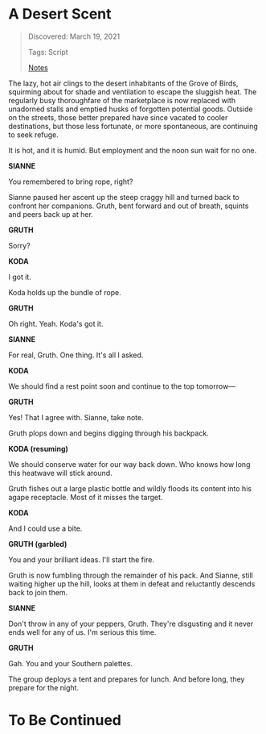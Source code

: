 # A Desert Scent
> Discovered: March 19, 2021
>
> Tags: Script
>
> [Notes](./notes.md)

The lazy, hot air clings to the desert inhabitants of the Grove of Birds, squirming about for shade and ventilation to escape the sluggish heat. The regularly busy thoroughfare of the marketplace is now replaced with unadorned stalls and emptied husks of forgotten potential goods. Outside on the streets, those better prepared have since vacated to cooler destinations, but those less fortunate, or more spontaneous, are continuing to seek refuge.

It is hot, and it is humid. But employment and the noon sun wait for no one.

**SIANNE**

You remembered to bring rope, right?

Sianne paused her ascent up the steep craggy hill and turned back to confront her companions. Gruth, bent forward and out of breath, squints and peers back up at her.

**GRUTH**

Sorry?

**KODA**

I got it.

Koda holds up the bundle of rope.

**GRUTH**

Oh right. Yeah. Koda's got it.

**SIANNE**

For real, Gruth. One thing. It's all I asked.

**KODA**

We should find a rest point soon and continue to the top tomorrow—

**GRUTH**

Yes! That I agree with. Sianne, take note.

Gruth plops down and begins digging through his backpack.

**KODA (resuming)**

We should conserve water for our way back down. Who knows how long this heatwave will stick around.

Gruth fishes out a large plastic bottle and wildly floods its content into his agape receptacle. Most of it misses the target.

**KODA**

And I could use a bite.

**GRUTH (garbled)**

You and your brilliant ideas. I'll start the fire.

Gruth is now fumbling through the remainder of his pack. And Sianne, still waiting higher up the hill, looks at them in defeat and reluctantly descends back to join them.

**SIANNE**

Don't throw in any of your peppers, Gruth. They're disgusting and it never ends well for any of us. I'm serious this time.

**GRUTH**

Gah. You and your Southern palettes.

The group deploys a tent and prepares for lunch. And before long, they prepare for the night.

# To Be Continued
